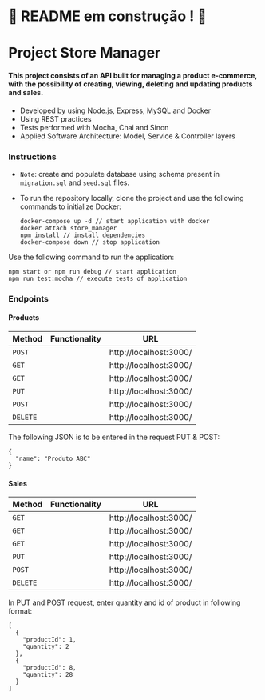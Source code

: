 # :construction: README em construção ! :construction:

# Project Store Manager

#### This project consists of an API built for managing a product e-commerce, with the possibility of creating, viewing, deleting and updating products and sales.

* Developed by using Node.js, Express, MySQL and Docker
* Using REST practices
* Tests performed with Mocha, Chai and Sinon
* Applied Software Architecture: Model, Service & Controller layers

### Instructions
* `Note`: create and populate database using schema present in `migration.sql` and `seed.sql` files.
* To run the repository locally, clone the project and use the following commands to initialize Docker: 

  ```
  docker-compose up -d // start application with docker
  docker attach store_manager
  npm install // install dependencies
  docker-compose down // stop application
  ```

Use the following command to run the application:
  ```
  npm start or npm run debug // start application
  npm run test:mocha // execute tests of application

  ```

### Endpoints
#### Products

  | Method     | Functionality | URL |
  | ----------- | ----------- | ----------- |
  | `POST`   |   | http://localhost:3000/ |
  | `GET`   |  | http://localhost:3000/ |
  | `GET`   |  | http://localhost:3000/ |
  | `PUT`   |  | http://localhost:3000/ |
  | `POST`   |  | http://localhost:3000/ |
  | `DELETE`   |  | http://localhost:3000/ |

The following JSON is to be entered in the request PUT & POST:
  ```
  { 
    "name": "Produto ABC"
  }
  ```

#### Sales

  | Method     | Functionality | URL |
  | ----------- | ----------- | ----------- |
  | `GET`   |  | http://localhost:3000/ |
  | `GET`   |  | http://localhost:3000/ |
  | `GET`   |  | http://localhost:3000/ |
  | `PUT`   |  | http://localhost:3000/ |
  | `POST`   |  | http://localhost:3000/ |
  | `DELETE`   |  | http://localhost:3000/ |

In PUT and POST request, enter quantity and id of product in following format:
  ```
  [
    {
      "productId": 1,
      "quantity": 2
    }, 
    { 
      "productId": 8,
      "quantity": 28
    }
  ]
  ```
